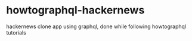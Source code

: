 # howtographql-hackernews
hackernews clone app using graphql, done while following howtographql tutorials
